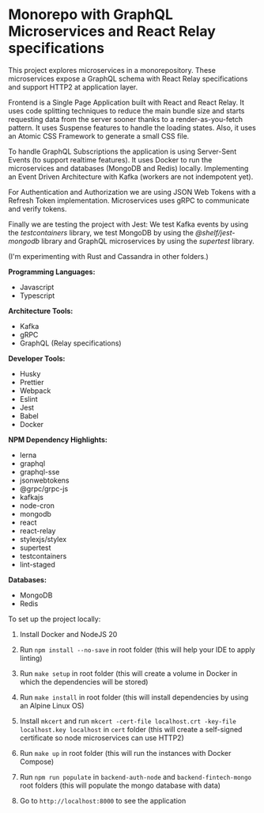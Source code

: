 # Monorepo with GraphQL Microservices and React Relay specifications

This project explores microservices in a monorepository. These microservices expose a GraphQL schema with React Relay specifications and support HTTP2 at application layer.

Frontend is a Single Page Application built with React and React Relay. It uses code splitting techniques to reduce the main bundle size and starts requesting data from the server sooner thanks to a render-as-you-fetch pattern. It uses Suspense features to handle the loading states. Also, it uses an Atomic CSS Framework to generate a small CSS file.

To handle GraphQL Subscriptions the application is using Server-Sent Events (to support realtime features). It uses Docker to run the microservices and databases (MongoDB and Redis) locally. Implementing an Event Driven Architecture with Kafka (workers are not indempotent yet).

For Authentication and Authorization we are using JSON Web Tokens with a Refresh Token implementation. Microservices uses gRPC to communicate and verify tokens.

Finally we are testing the project with Jest: We test Kafka events by using the *testcontainers* library, we test MongoDB by using the *@shelf/jest-mongodb* library and GraphQL microservices by using the *supertest* library.

(I'm experimenting with Rust and Cassandra in other folders.)

**Programming Languages:**

- Javascript
- Typescript

**Architecture Tools:**

- Kafka
- gRPC
- GraphQL (Relay specifications)

**Developer Tools:**

- Husky
- Prettier
- Webpack
- Eslint
- Jest
- Babel
- Docker

**NPM Dependency Highlights:**

- lerna
- graphql
- graphql-sse
- jsonwebtokens
- @grpc/grpc-js
- kafkajs
- node-cron
- mongodb
- react
- react-relay
- stylexjs/stylex
- supertest
- testcontainers
- lint-staged

**Databases:**

- MongoDB
- Redis

To set up the project locally:

1. Install Docker and NodeJS 20

2. Run `npm install --no-save` in root folder (this will help your IDE to apply linting)

3. Run `make setup` in root folder (this will create a volume in Docker in which the dependencies will be stored)

4. Run `make install` in root folder (this will install dependencies by using an Alpine Linux OS)

5. Install `mkcert` and run `mkcert -cert-file localhost.crt -key-file localhost.key localhost` in `cert` folder (this will create a self-signed certificate so node microservices can use HTTP2)

6. Run `make up` in root folder (this will run the instances with Docker Compose)

7. Run `npm run populate` in `backend-auth-node` and `backend-fintech-mongo` root folders (this will populate the mongo database with data)

8. Go to `http://localhost:8000` to see the application

